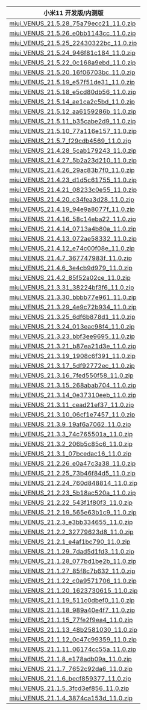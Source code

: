 | 小米11  开发版/内测版    |
| ---- |
| [miui_VENUS_21.5.28_75a79ecc21_11.0.zip](https://hugeota.d.miui.com/21.5.28/miui_VENUS_21.5.28_75a79ecc21_11.0.zip)    |
| [miui_VENUS_21.5.26_e0bb1143cc_11.0.zip](https://hugeota.d.miui.com/21.5.26/miui_VENUS_21.5.26_e0bb1143cc_11.0.zip)    |
| [miui_VENUS_21.5.25_22430322bc_11.0.zip](https://hugeota.d.miui.com/21.5.25/miui_VENUS_21.5.25_22430322bc_11.0.zip)    |
| [miui_VENUS_21.5.24_946f81c184_11.0.zip](https://hugeota.d.miui.com/21.5.24/miui_VENUS_21.5.24_946f81c184_11.0.zip)    |
| [miui_VENUS_21.5.22_0c168a9ebd_11.0.zip](https://hugeota.d.miui.com/21.5.22/miui_VENUS_21.5.22_0c168a9ebd_11.0.zip)    |
| [miui_VENUS_21.5.20_16f06703bc_11.0.zip](https://hugeota.d.miui.com/21.5.20/miui_VENUS_21.5.20_16f06703bc_11.0.zip)    |
| [miui_VENUS_21.5.19_e57f51de31_11.0.zip](https://hugeota.d.miui.com/21.5.19/miui_VENUS_21.5.19_e57f51de31_11.0.zip)    |
| [miui_VENUS_21.5.18_e5cd80db56_11.0.zip](https://hugeota.d.miui.com/21.5.18/miui_VENUS_21.5.18_e5cd80db56_11.0.zip)    |
| [miui_VENUS_21.5.14_ae1ca2c5bd_11.0.zip](https://hugeota.d.miui.com/21.5.14/miui_VENUS_21.5.14_ae1ca2c5bd_11.0.zip)    |
| [miui_VENUS_21.5.12_aa6159286b_11.0.zip](https://hugeota.d.miui.com/21.5.12/miui_VENUS_21.5.12_aa6159286b_11.0.zip)    |
| [miui_VENUS_21.5.11_b35cabe2d9_11.0.zip](https://hugeota.d.miui.com/21.5.11/miui_VENUS_21.5.11_b35cabe2d9_11.0.zip)    |
| [miui_VENUS_21.5.10_77a116e157_11.0.zip](https://hugeota.d.miui.com/21.5.10/miui_VENUS_21.5.10_77a116e157_11.0.zip)    |
| [miui_VENUS_21.5.7_f29cdb4569_11.0.zip](https://hugeota.d.miui.com/21.5.7/miui_VENUS_21.5.7_f29cdb4569_11.0.zip)    |
| [miui_VENUS_21.4.28_5cab179243_11.0.zip](https://hugeota.d.miui.com/21.4.28/miui_VENUS_21.4.28_5cab179243_11.0.zip)    |
| [miui_VENUS_21.4.27_5b2a23d210_11.0.zip](https://hugeota.d.miui.com/21.4.27/miui_VENUS_21.4.27_5b2a23d210_11.0.zip)    |
| [miui_VENUS_21.4.26_29ac83b7f0_11.0.zip](https://hugeota.d.miui.com/21.4.26/miui_VENUS_21.4.26_29ac83b7f0_11.0.zip)    |
| [miui_VENUS_21.4.23_d1d5c61755_11.0.zip](https://hugeota.d.miui.com/21.4.23/miui_VENUS_21.4.23_d1d5c61755_11.0.zip)    |
| [miui_VENUS_21.4.21_08233c0e55_11.0.zip](https://hugeota.d.miui.com/21.4.21/miui_VENUS_21.4.21_08233c0e55_11.0.zip)    |
| [miui_VENUS_21.4.20_c34fea3d28_11.0.zip](https://hugeota.d.miui.com/21.4.20/miui_VENUS_21.4.20_c34fea3d28_11.0.zip)    |
| [miui_VENUS_21.4.19_94e9a8077f_11.0.zip](https://hugeota.d.miui.com/21.4.19/miui_VENUS_21.4.19_94e9a8077f_11.0.zip)    |
| [miui_VENUS_21.4.16_58c14eba22_11.0.zip](https://hugeota.d.miui.com/21.4.16/miui_VENUS_21.4.16_58c14eba22_11.0.zip)    |
| [miui_VENUS_21.4.14_0713a4b80a_11.0.zip](https://hugeota.d.miui.com/21.4.14/miui_VENUS_21.4.14_0713a4b80a_11.0.zip)    |
| [miui_VENUS_21.4.13_072ae58332_11.0.zip](https://hugeota.d.miui.com/21.4.13/miui_VENUS_21.4.13_072ae58332_11.0.zip)    |
| [miui_VENUS_21.4.12_e74c00f08e_11.0.zip](https://hugeota.d.miui.com/21.4.12/miui_VENUS_21.4.12_e74c00f08e_11.0.zip)    |
| [miui_VENUS_21.4.7_367747983f_11.0.zip](https://hugeota.d.miui.com/21.4.7/miui_VENUS_21.4.7_367747983f_11.0.zip)    |
| [miui_VENUS_21.4.6_3e4cb9d979_11.0.zip](https://hugeota.d.miui.com/21.4.6/miui_VENUS_21.4.6_3e4cb9d979_11.0.zip)    |
| [miui_VENUS_21.4.2_85f52a02ce_11.0.zip](https://hugeota.d.miui.com/21.4.2/miui_VENUS_21.4.2_85f52a02ce_11.0.zip)    |
| [miui_VENUS_21.3.31_38224bf3f6_11.0.zip](https://hugeota.d.miui.com/21.3.31/miui_VENUS_21.3.31_38224bf3f6_11.0.zip)    |
| [miui_VENUS_21.3.30_bbbb77e961_11.0.zip](https://hugeota.d.miui.com/21.3.30/miui_VENUS_21.3.30_bbbb77e961_11.0.zip)    |
| [miui_VENUS_21.3.29_4e9c72b934_11.0.zip](https://hugeota.d.miui.com/21.3.29/miui_VENUS_21.3.29_4e9c72b934_11.0.zip)    |
| [miui_VENUS_21.3.25_6df6b878d1_11.0.zip](https://hugeota.d.miui.com/21.3.25/miui_VENUS_21.3.25_6df6b878d1_11.0.zip)    |
| [miui_VENUS_21.3.24_013eac98f4_11.0.zip](https://hugeota.d.miui.com/21.3.24/miui_VENUS_21.3.24_013eac98f4_11.0.zip)    |
| [miui_VENUS_21.3.23_bbf3ee9695_11.0.zip](https://hugeota.d.miui.com/21.3.23/miui_VENUS_21.3.23_bbf3ee9695_11.0.zip)    |
| [miui_VENUS_21.3.21_b87ea21d3e_11.0.zip](https://hugeota.d.miui.com/21.3.21/miui_VENUS_21.3.21_b87ea21d3e_11.0.zip)    |
| [miui_VENUS_21.3.19_1908c6f391_11.0.zip](https://hugeota.d.miui.com/21.3.19/miui_VENUS_21.3.19_1908c6f391_11.0.zip)    |
| [miui_VENUS_21.3.17_5df92772ec_11.0.zip](https://hugeota.d.miui.com/21.3.17/miui_VENUS_21.3.17_5df92772ec_11.0.zip)    |
| [miui_VENUS_21.3.16_7fed550f58_11.0.zip](https://hugeota.d.miui.com/21.3.16/miui_VENUS_21.3.16_7fed550f58_11.0.zip)    |
| [miui_VENUS_21.3.15_268abab704_11.0.zip](https://hugeota.d.miui.com/21.3.15/miui_VENUS_21.3.15_268abab704_11.0.zip)    |
| [miui_VENUS_21.3.14_0e37310eeb_11.0.zip](https://hugeota.d.miui.com/21.3.14/miui_VENUS_21.3.14_0e37310eeb_11.0.zip)    |
| [miui_VENUS_21.3.11_cead21ef37_11.0.zip](https://hugeota.d.miui.com/21.3.11/miui_VENUS_21.3.11_cead21ef37_11.0.zip)    |
| [miui_VENUS_21.3.10_06cf1e7457_11.0.zip](https://hugeota.d.miui.com/21.3.10/miui_VENUS_21.3.10_06cf1e7457_11.0.zip)    |
| [miui_VENUS_21.3.9_19af6a7062_11.0.zip](https://hugeota.d.miui.com/21.3.9/miui_VENUS_21.3.9_19af6a7062_11.0.zip)    |
| [miui_VENUS_21.3.3_74c765501a_11.0.zip](https://hugeota.d.miui.com/21.3.3/miui_VENUS_21.3.3_74c765501a_11.0.zip)    |
| [miui_VENUS_21.3.2_206b5c85c6_11.0.zip](https://hugeota.d.miui.com/21.3.2/miui_VENUS_21.3.2_206b5c85c6_11.0.zip)    |
| [miui_VENUS_21.3.1_07bcedac16_11.0.zip](https://hugeota.d.miui.com/21.3.1/miui_VENUS_21.3.1_07bcedac16_11.0.zip)    |
| [miui_VENUS_21.2.26_e0a47c3a38_11.0.zip](https://hugeota.d.miui.com/21.2.26/miui_VENUS_21.2.26_e0a47c3a38_11.0.zip)    |
| [miui_VENUS_21.2.25_73b46f84d5_11.0.zip](https://hugeota.d.miui.com/21.2.25/miui_VENUS_21.2.25_73b46f84d5_11.0.zip)    |
| [miui_VENUS_21.2.24_760d848814_11.0.zip](https://hugeota.d.miui.com/21.2.24/miui_VENUS_21.2.24_760d848814_11.0.zip)    |
| [miui_VENUS_21.2.23_5b18ac520a_11.0.zip](https://hugeota.d.miui.com/21.2.23/miui_VENUS_21.2.23_5b18ac520a_11.0.zip)    |
| [miui_VENUS_21.2.22_543f1f80f3_11.0.zip](https://hugeota.d.miui.com/21.2.22/miui_VENUS_21.2.22_543f1f80f3_11.0.zip)    |
| [miui_VENUS_21.2.19_565e63b1c9_11.0.zip](https://hugeota.d.miui.com/21.2.19/miui_VENUS_21.2.19_565e63b1c9_11.0.zip)    |
| [miui_VENUS_21.2.3_e3bb334655_11.0.zip](https://hugeota.d.miui.com/21.2.3/miui_VENUS_21.2.3_e3bb334655_11.0.zip)    |
| [miui_VENUS_21.2.2_32779623d8_11.0.zip](https://hugeota.d.miui.com/21.2.2/miui_VENUS_21.2.2_32779623d8_11.0.zip)    |
| [miui_VENUS_21.2.1_e4af1bc790_11.0.zip](https://hugeota.d.miui.com/21.2.1/miui_VENUS_21.2.1_e4af1bc790_11.0.zip)    |
| [miui_VENUS_21.1.29_7dad5d1fd3_11.0.zip](https://hugeota.d.miui.com/21.1.29/miui_VENUS_21.1.29_7dad5d1fd3_11.0.zip)    |
| [miui_VENUS_21.1.28_077bd1be2b_11.0.zip](https://hugeota.d.miui.com/21.1.28/miui_VENUS_21.1.28_077bd1be2b_11.0.zip)    |
| [miui_VENUS_21.1.27_85f8c7b632_11.0.zip](https://hugeota.d.miui.com/21.1.27/miui_VENUS_21.1.27_85f8c7b632_11.0.zip)    |
| [miui_VENUS_21.1.22_c0a9571706_11.0.zip](https://hugeota.d.miui.com/21.1.22/miui_VENUS_21.1.22_c0a9571706_11.0.zip)    |
| [miui_VENUS_21.1.20_1623730615_11.0.zip](https://hugeota.d.miui.com/21.1.20/miui_VENUS_21.1.20_1623730615_11.0.zip)    |
| [miui_VENUS_21.1.19_511c0dbef0_11.0.zip](https://hugeota.d.miui.com/21.1.19/miui_VENUS_21.1.19_511c0dbef0_11.0.zip)    |
| [miui_VENUS_21.1.18_989a40e4f7_11.0.zip](https://hugeota.d.miui.com/21.1.18/miui_VENUS_21.1.18_989a40e4f7_11.0.zip)    |
| [miui_VENUS_21.1.15_77fe2f9ea4_11.0.zip](https://hugeota.d.miui.com/21.1.15/miui_VENUS_21.1.15_77fe2f9ea4_11.0.zip)    |
| [miui_VENUS_21.1.13_48b2581030_11.0.zip](https://hugeota.d.miui.com/21.1.13/miui_VENUS_21.1.13_48b2581030_11.0.zip)    |
| [miui_VENUS_21.1.12_0c47c99359_11.0.zip](https://hugeota.d.miui.com/21.1.12/miui_VENUS_21.1.12_0c47c99359_11.0.zip)    |
| [miui_VENUS_21.1.11_06174cc55a_11.0.zip](https://hugeota.d.miui.com/21.1.11/miui_VENUS_21.1.11_06174cc55a_11.0.zip)    |
| [miui_VENUS_21.1.8_e178adb09a_11.0.zip](https://hugeota.d.miui.com/21.1.8/miui_VENUS_21.1.8_e178adb09a_11.0.zip)    |
| [miui_VENUS_21.1.7_7652c92da6_11.0.zip](https://hugeota.d.miui.com/21.1.7/miui_VENUS_21.1.7_7652c92da6_11.0.zip)    |
| [miui_VENUS_21.1.6_becf859377_11.0.zip](https://hugeota.d.miui.com/21.1.6/miui_VENUS_21.1.6_becf859377_11.0.zip)    |
| [miui_VENUS_21.1.5_3fcd3ef856_11.0.zip](https://hugeota.d.miui.com/21.1.5/miui_VENUS_21.1.5_3fcd3ef856_11.0.zip)    |
| [miui_VENUS_21.1.4_3874ca153d_11.0.zip](https://hugeota.d.miui.com/21.1.4/miui_VENUS_21.1.4_3874ca153d_11.0.zip)    |
